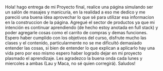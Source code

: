 Hola! hago entrega de mi Proyecto final, realice una página simulando ser un salón de masajes y manicuría, en la realidad a eso me dedico y me pareció una buena idea aprovechar lo que sé para utilizar esa informacíon en la construccion de la página. 
Agregué el sector de productos ya que mi intención es continuar aprendiendo (de hecho estoy anotada en full stack) y poder agregarle cosas como el carrito de compras y demas funciones. 
Espero haber cumplido con los objetivos del curso, disfrute mucho las clases y el contenido, particularmente no se me dificultó demasiado entender las cosas, si bien de entender lo que explican a aplicarlo hay una vida pero por eso mismo espero haber logrado dejar en mi proyecto plasmado el aprendizaje.
Les agradezco la buena onda cada lunes y miercoles a ambas (Lau y Maca, no sé quien corregirá). Saludos! 